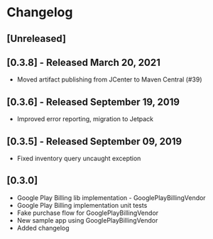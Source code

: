# Changelog

<!--

Prepend the changelog with this template on every release.

# [Unreleased]
- Changes (<PR #>)

-->

## [Unreleased]

## [0.3.8] - Released March 20, 2021
- Moved artifact publishing from JCenter to Maven Central (#39)

## [0.3.6] - Released September 19, 2019
- Improved error reporting, migration to Jetpack

## [0.3.5] - Released September 09, 2019
- Fixed inventory query uncaught exception

## [0.3.0]
- Google Play Billing lib implementation - GooglePlayBillingVendor
- Google Play Billing implementation unit tests
- Fake purchase flow for GooglePlayBillingVendor
- New sample app using GooglePlayBillingVendor
- Added changelog